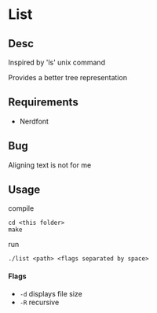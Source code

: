 # List

## Desc

Inspired by 'ls' unix command

Provides a better tree representation

## Requirements

- Nerdfont

## Bug

Aligning text is not for me

## Usage

compile
```
cd <this folder>
make
```

run
```
./list <path> <flags separated by space>
```

#### Flags

- ```-d``` displays file size
- ```-R``` recursive
